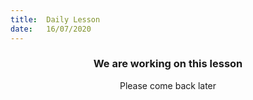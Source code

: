 ```yaml
---
title:  Daily Lesson
date:   16/07/2020
---
```


### <center>We are working on this lesson</center>
<center>Please come back later</center>